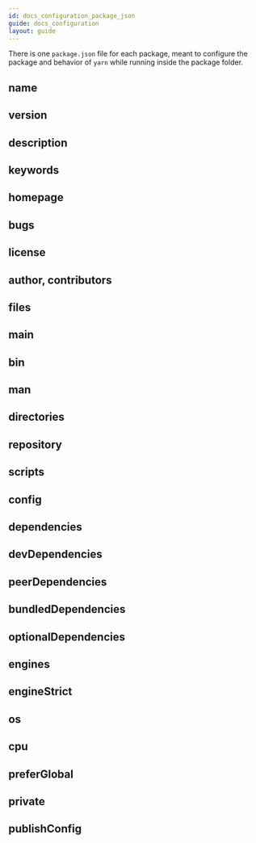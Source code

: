 ```yaml
---
id: docs_configuration_package_json
guide: docs_configuration
layout: guide
---
```


There is one `package.json` file for each package, meant to configure the package and behavior of `yarn` while running inside the package folder.


## name
## version
## description
## keywords
## homepage
## bugs
## license
## author, contributors
## files
## main
## bin
## man
## directories
## repository
## scripts
## config
## dependencies
## devDependencies
## peerDependencies
## bundledDependencies
## optionalDependencies
## engines
## engineStrict
## os
## cpu
##  preferGlobal
## private
## publishConfig